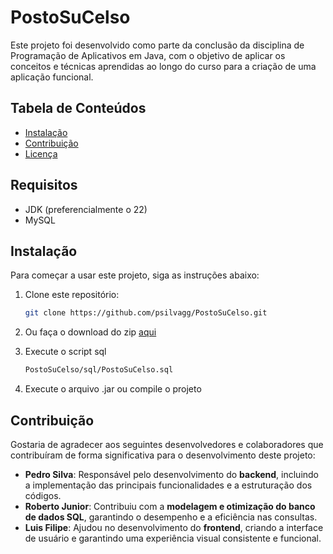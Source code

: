 # PostoSuCelso

Este projeto foi desenvolvido como parte da conclusão da disciplina de Programação de Aplicativos em Java, com o objetivo de aplicar os conceitos e técnicas aprendidas ao longo do curso para a criação de uma aplicação funcional.

## Tabela de Conteúdos
- [Instalação](#instalação)
- [Contribuição](#contribuição)
- [Licença](LICENSE)

## Requisitos
- JDK (preferencialmente o 22)
- MySQL


## Instalação

Para começar a usar este projeto, siga as instruções abaixo:

1. Clone este repositório:<br>
   ```bash
   git clone https://github.com/psilvagg/PostoSuCelso.git

2. Ou faça o download do zip [aqui](https://codeload.github.com/psilvagg/PostoSuCelso/zip/refs/heads/master)<br>

3. Execute o script sql
   ```bash
   PostoSuCelso/sql/PostoSuCelso.sql

4. Execute o arquivo .jar ou compile o projeto

## Contribuição

Gostaria de agradecer aos seguintes desenvolvedores e colaboradores que contribuíram de forma significativa para o desenvolvimento deste projeto:

- **Pedro Silva**: Responsável pelo desenvolvimento do **backend**, incluindo a implementação das principais funcionalidades e a estruturação dos códigos.
- **Roberto Junior**: Contribuiu com a **modelagem e otimização do banco de dados SQL**, garantindo o desempenho e a eficiência nas consultas.
- **Luis Filipe**: Ajudou no desenvolvimento do **frontend**, criando a interface de usuário e garantindo uma experiência visual consistente e funcional.


